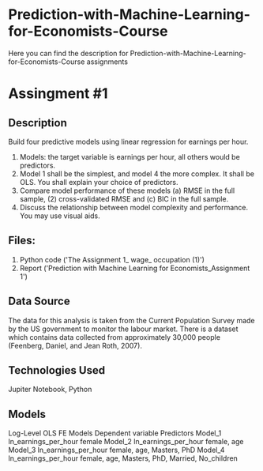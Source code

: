 # Prediction-with-Machine-Learning-for-Economists-Course
Here you can find the description for Prediction-with-Machine-Learning-for-Economists-Course assignments

# Assingment #1

## Description

Build four predictive models using linear regression for earnings per hour.
1. Models: the target variable is earnings per hour, all others would be predictors.
2. Model 1 shall be the simplest, and model 4 the more complex. It shall be OLS. You shall 
explain your choice of predictors.
3. Compare model performance of these models (a) RMSE in the full sample, (2) cross-validated RMSE and (c) BIC in the full sample.
4. Discuss the relationship between model complexity and performance. You may use visual 
aids.

## Files:
1. Python code ('The Assignment 1_ wage_ occupation (1)')
2. Report ('Prediction with Machine Learning for Economists_Assignment 1')
   

## Data Source
The data for this analysis is taken from the Current Population Survey made by the US government to monitor the labour market.
There is a dataset which contains data collected from approximately 30,000 people (Feenberg, Daniel, and Jean Roth, 2007). 

## Technologies Used
Jupiter Notebook, Python

## Models
Log-Level
OLS FE
Models	Dependent variable	Predictors
Model_1	ln_earnings_per_hour 	female
Model_2	ln_earnings_per_hour 	female, age
Model_3	ln_earnings_per_hour 	female, age, Masters, PhD
Model_4	ln_earnings_per_hour 	female, age, Masters, PhD, Married, No_children

